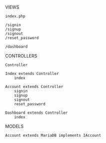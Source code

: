 VIEWS

	index.php
	
	/signin
	/signup
	/signout
	/reset_password

	/dashboard

CONTROLLERS

	Controller

	Index extends Controller
		index

	Account extends Controller
		signin
		signup
		signout
		reset_password

	Dashboard extends Controller
		index

MODELS

	Account extends MariaDB implements IAccount
